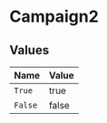 # Campaign2


## Values

| Name    | Value   |
| ------- | ------- |
| `True`  | true    |
| `False` | false   |